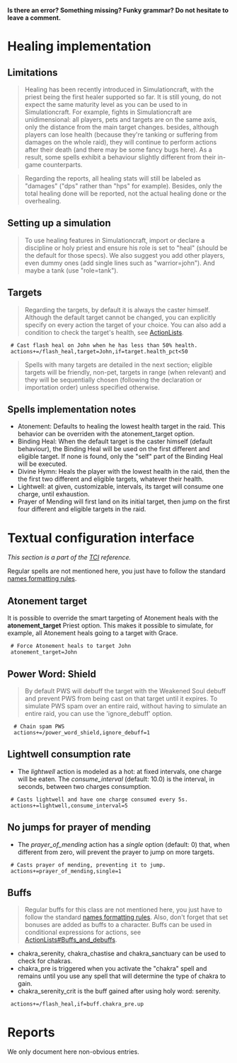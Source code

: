 **Is there an error? Something missing? Funky grammar? Do not hesitate to leave a comment.**



# Healing implementation
## Limitations
> Healing has been recently introduced in Simulationcraft, with the priest being the first healer supported so far. It is still young, do not expect the same maturity level as you can be used to in Simulationcraft. For example, fights in Simulationcraft are unidimensional: all players, pets and targets are on the same axis, only the distance from the main target changes. besides, although players can lose health (because they're tanking or suffering from damages on the whole raid), they will continue to perform actions after their death (and there may be some fancy bugs here). As a result, some spells exhibit a behaviour slightly different from their in-game counterparts.

> Regarding the reports, all healing stats will still be labeled as "damages" ("dps" rather than "hps" for example). Besides, only the total healing done will be reported, not the actual healing done or the overhealing.

## Setting up a simulation
> To use healing features in Simulationcraft, import or declare a discipline or holy priest and ensure his role is set to "heal" (should be the default for those specs). We also suggest you add other players, even dummy ones (add single lines such as "warrior=john"). And maybe a tank (use "role=tank").

## Targets
> Regarding the targets, by default it is always the caster himself. Although the default target cannot be changed, you can explicitly specify on every action the target of your choice. You can also add a condition to check the target's health, see [ActionLists](ActionLists).
```
 # Cast flash heal on John when he has less than 50% health.
 actions+=/flash_heal,target=John,if=target.health_pct<50
```

> Spells with many targets are detailed in the next section; eligible targets will be friendly, non-pet, targets in range (when relevant) and they will be sequentially chosen (following the declaration or importation order) unless specified otherwise.

## Spells implementation notes
  * Atonement: Defaults to healing the lowest health target in the raid. This behavior can be overriden with the atonement\_target option.
  * Binding Heal: When the default target is the caster himself (default behaviour), the Binding Heal will be used on the first different and eligible target. If none is found, only the "self" part of the Binding Heal will be executed.
  * Divine Hymn: Heals the player with the lowest health in the raid, then the the first two different and eligible targets, whatever their health.
  * Lightwell: at given, customizable, intervals, its target will consume one charge, until exhaustion.
  * Prayer of Mending will first land on its initial target, then jump on the first four different and eligible targets in the raid.

# Textual configuration interface
_This section is a part of the [TCI](TextualConfigurationInterface) reference._

Regular spells are not mentioned here, you just have to follow the standard [names formatting rules](TextualConfigurationInterface#Names_formatting).

## Atonement target
It is possible to override the smart targeting of Atonement heals with the **atonement\_target** Priest option. This makes it possible to simulate, for example, all Atonement heals going to a target with Grace.
```
 # Force Atonement heals to target John
 atonement_target=John
```

## Power Word: Shield
> By default PWS will debuff the target with the Weakened Soul debuff and prevent PWS from being cast on that target until it expires. To simulate PWS spam over an entire raid, without having to simulate an entire raid, you can use the 'ignore\_debuff' option.
```
  # Chain spam PWS
  actions+=/power_word_shield,ignore_debuff=1
```

## Lightwell consumption rate
  * The _lightwell_ action is modeled as a hot: at fixed intervals, one charge will be eaten. The _consume\_interval_ (default: 10.0) is the interval, in seconds, between two charges consumption.
```
 # Casts lightwell and have one charge consumed every 5s.
 actions+=lightwell,consume_interval=5
```

## No jumps for prayer of mending
  * The _prayer\_of\_mending_ action has a _single_ option (default: 0) that, when different from zero, will prevent the prayer to jump on more targets.
```
 # Casts prayer of mending, preventing it to jump.
 actions+=prayer_of_mending,single=1
```

## Buffs
> Regular buffs for this class are not mentioned here, you just have to follow the standard [names formatting rules](TextualConfigurationInterface#Names_formatting.md). Also, don't forget that set bonuses are added as buffs to a character. Buffs can be used in conditional expressions for actions, see [ActionLists#Buffs\_and\_debuffs](ActionLists#Buffs_and_debuffs).

  * chakra\_serenity, chakra\_chastise and chakra\_sanctuary can be used to check for chakras.
  * chakra\_pre is triggered when you activate the "chakra" spell and remains until you use any spell that will determine the type of chakra to gain.
  * chakra\_serenity\_crit is the buff gained after using holy word: serenity.
```
 actions+=/flash_heal,if=buff.chakra_pre.up
```

# Reports
We only document here non-obvious entries.